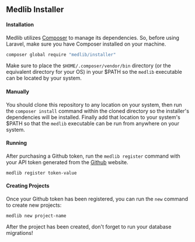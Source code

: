 ## Medlib Installer


#### Installation

Medlib utilizes [Composer](https://getcomposer.org) to manage its dependencies. So, before using Laravel, make sure you have Composer installed on your machine.

```bash
composer global require "medlib/installer"
```
Make sure to place the `$HOME/.composer/vendor/bin` directory (or the equivalent directory for your OS) in your $PATH so the `medlib` executable can be located by your system.

#### Manually

You should clone this repository to any location on your system, then run the `composer install` command within the cloned directory so the installer's dependencies will be installed. Finally add that location to your system's $PATH so that the `medlib` executable can be run from anywhere on your system.


#### Running
After purchasing a Github token, run the `medlib register` command with your API token generated from the [Github](https://github.com) website.

    medlib register token-value

#### Creating Projects

Once your Github token has been registered, you can run the `new` command to create new projects:

    medlib new project-name

After the project has been created, don't forget to run your database migrations!
